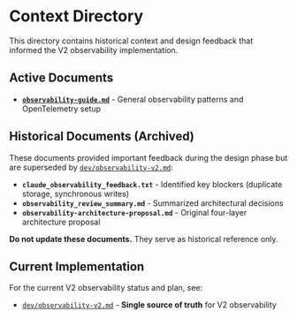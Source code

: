 # Context Directory

This directory contains historical context and design feedback that informed the V2 observability implementation.

## Active Documents

- **[`observability-guide.md`](observability-guide.md)** - General observability patterns and OpenTelemetry setup

## Historical Documents (Archived)

These documents provided important feedback during the design phase but are superseded by [`dev/observability-v2.md`](../observability-v2.md):

- **`claude_observability_feedback.txt`** - Identified key blockers (duplicate storage, synchronous writes)
- **`observability_review_summary.md`** - Summarized architectural decisions
- **`observability-architecture-proposal.md`** - Original four-layer architecture proposal

**Do not update these documents.** They serve as historical reference only.

## Current Implementation

For the current V2 observability status and plan, see:
- [`dev/observability-v2.md`](../observability-v2.md) - **Single source of truth** for V2 observability
